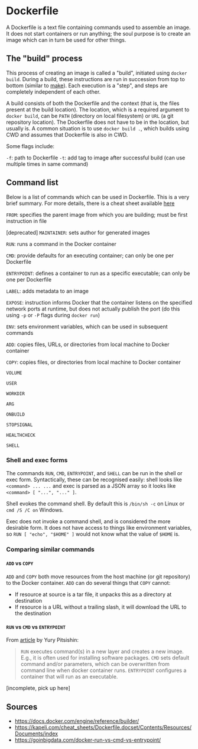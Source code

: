Dockerfile
==========

A Dockerfile is a text file containing commands used to assemble an image. It does not start containers or run anything; the soul purpose is to create an image which can in turn be used for other things.

The "build" process
-------------------

This process of creating an image is called a "build", initiated using `docker build`. During a build, these instructions are run in succession from top to bottom (similar to [make](../linux/make.md)). Each execution is a "step", and steps are completely independent of each other.

A build consists of both the Dockerfile and the context (that is, the files present at the build location). The location, which is a required argument to `docker build`, can be `PATH` (directory on local filesystem) or `URL` (a git repository location). The Dockerfile does not have to be in the location, but usually is. A common situation is to use `docker build .`, which builds using CWD and assumes that Dockerfile is also in CWD.

Some flags include:

`-f`: path to Dockerfile
`-t`: add tag to image after successful build (can use multiple times in same command)

Command list
------------

Below is a list of commands which can be used in Dockerfile. This is a very brief summary. For more details, there is a cheat sheet available [here](https://kapeli.com/cheat_sheets/Dockerfile.docset/Contents/Resources/Documents/index.)

`FROM`: specifies the parent image from which you are building; must be first instruction in file

[deprecated] `MAINTAINER`: sets author for generated images

`RUN`: runs a command in the Docker container

`CMD`: provide defaults for an executing container; can only be one per Dockerfile

`ENTRYPOINT`: defines a container to run as a specific executable; can only be one per Dockerfile

`LABEL`: adds metadata to an image

`EXPOSE`: instruction informs Docker that the container listens on the specified network ports at runtime, but does not actually publish the port (do this using `-p` or `-P` flags during `docker run`)

`ENV`: sets environment variables, which can be used in subsequent commands

`ADD`: copies files, URLs, or directories from local machine to Docker container

`COPY`: copies files, or directories from local machine to Docker container

`VOLUME`

`USER`

`WORKDIR`

`ARG`

`ONBUILD`

`STOPSIGNAL`

`HEALTHCHECK`

`SHELL`

### Shell and exec forms

The commands `RUN`, `CMD`, `ENTRYPOINT`, and `SHELL` can be run in the shell or exec form. Syntactically, these can be recognised easily: shell looks like `<command> ... ...` and exec is parsed as a JSON array so it looks like `<command> [ "...", "..." ]`.

Shell evokes the command shell. By default this is `/bin/sh -c` on Linux or `cmd /S /C on` Windows.

Exec does not invoke a command shell, and is considered the more desirable form. It does not have access to things like environment variables, so `RUN [ "echo", "$HOME" ]` would not know what the value of `$HOME` is.

### Comparing similar commands

#### `ADD` vs `COPY`

`ADD` and `COPY` both move resources from the host machine (or git repository) to the Docker container. `ADD` can do several things that `COPY` cannot:

- If resource at source is a tar file, it unpacks this as a directory at destination
- If resource is a URL without a trailing slash, it will download the URL to the destination

#### `RUN` vs `CMD` vs `ENTRYPOINT`

From [article](https://goinbigdata.com/docker-run-vs-cmd-vs-entrypoint/) by Yury Pitsishin:

>`RUN` executes command(s) in a new layer and creates a new image. E.g., it is often used for installing software packages.
>`CMD` sets default command and/or parameters, which can be overwritten from command line when docker container runs.
>`ENTRYPOINT` configures a container that will run as an executable.

[incomplete, pick up here]

Sources
-------

- https://docs.docker.com/engine/reference/builder/
- https://kapeli.com/cheat_sheets/Dockerfile.docset/Contents/Resources/Documents/index
- https://goinbigdata.com/docker-run-vs-cmd-vs-entrypoint/
